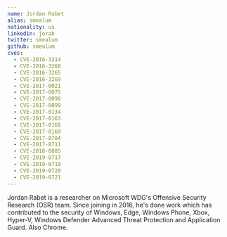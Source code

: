 ```yaml
---
name: Jordan Rabet
alias: smealum
nationality: us
linkedin: jorab
twitter: smealum
github: smealum
cves:
  - CVE-2016-3214
  - CVE-2016-3260
  - CVE-2016-3265
  - CVE-2016-3269
  - CVE-2017-0021
  - CVE-2017-0075
  - CVE-2017-0096
  - CVE-2017-0099
  - CVE-2017-0134
  - CVE-2017-0163
  - CVE-2017-0168
  - CVE-2017-0169
  - CVE-2017-8704
  - CVE-2017-8711
  - CVE-2018-0885
  - CVE-2019-0717
  - CVE-2019-0719
  - CVE-2019-0720
  - CVE-2019-0721
---
```

Jordan Rabet is a researcher on Microsoft WDG's Offensive Security Research (OSR) team. Since joining in 2016, he's done work which has contributed to the security of Windows, Edge, Windows Phone, Xbox, Hyper-V, Windows Defender Advanced Threat Protection and Application Guard. Also Chrome.

